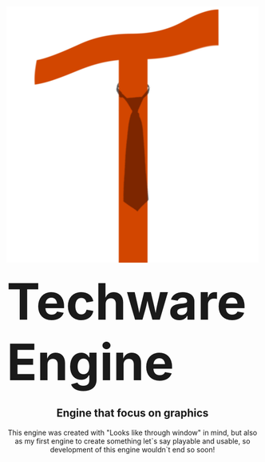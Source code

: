 <p align="center"><img height="512px" src="tweLogo.png" alt="Techware Engine Logo"></p>
<b align="center" style="font-size: 100px;">Techware Engine</b><br>

<h2 align="center">Engine that focus on graphics</h2>

<p align="center">
This engine was created with "Looks like through window" in mind, but also as my first engine to create something let`s say playable and usable, so development of this engine wouldn`t end so soon!
</p>